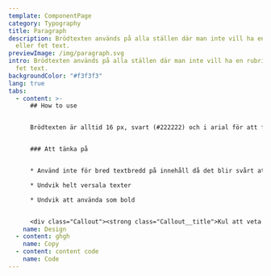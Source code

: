 ```yaml
---
template: ComponentPage
category: Typography
title: Paragraph
description: Brödtexten används på alla ställen där man inte vill ha en rubrik
  eller fet text.
previewImage: /img/paragraph.svg
intro: Brödtexten används på alla ställen där man inte vill ha en rubrik eller
  fet text.
backgroundColor: "#f3f3f3"
lang: true
tabs:
  - content: >-
      ## How to use


      Brödtexten är alltid 16 px, svart (#222222) och i arial för att få så bra läsbarhet som möjligt.


      ### Att tänka på


      * Använd inte för bred textbredd på innehåll då det blir svårt att följa med i texterna och hitta tillbaka till vilken rad jag ska börja läsa på under. En bra tumregel är att hålla sig till 60-70 tecken 

      * Undvik helt versala texter

      * Undvik att använda som bold


      <div class="Callout"><strong class="Callout__title">Kul att veta </strong><p class="Callout__text">Den största delen information på en webbplats är vanligtvis textbaserad Därför har vi under åren ökat vår storlek på brödtexten för att förbättra läsbarheten. 2012 hade vi brödtext på 12 px och 2014 ökades den till 14 px och nu sedan 2016 har vi ökat ännu mer till en brödtext på 16 px.</p></div>
    name: Design
  - content: ghgh
    name: Copy
  - content: content code
    name: Code
---
```

